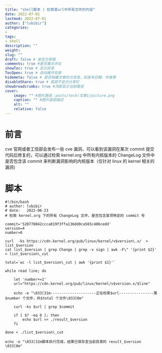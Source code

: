 ```yaml
---
title: "shell脚本 | 检索某url中所有文件的内容" 
date: 2022-07-01
lastmod: 2022-07-01
author: ["lvbibir"] 
categories: 
- 
tags: 
- shell
description: "" 
weight: 
slug: ""
draft: false # 是否为草稿
comments: true #是否展示评论
showToc: true # 显示目录
TocOpen: true # 自动展开目录
hidemeta: false # 是否隐藏文章的元信息，如发布日期、作者等
disableShare: true # 底部不显示分享栏
showbreadcrumbs: true #顶部显示当前路径
cover:
    image: "" #图片路径：posts/tech/文章1/picture.png
    caption: "" #图片底部描述
    alt: ""
    relative: false
---
```

# 前言

cve 官网或者工信部会发布一些 cve 漏洞，可以看到该漏洞在某次 commit 提交代码后修复的，可以通过检索 kernel.org 中所有内核版本的 ChangeLog 文件中是否包含该 commit 来判断漏洞影响的内核版本（仅针对 linux 的 kernel 相关的漏洞）

# 脚本

```shell
#!/bin/bash
# author: lvbibir
# date:   2022-06-23
# 检索 kernel.org 下的所有 ChangeLog 文件，是否包含某项特定的 commit 号

commit='520778042ccca019f3ffa136dd0ca565c486cedd'
version=4
number=0

curl  -ks https://cdn.kernel.org/pub/linux/kernel/v$version\.x/  > list_$version
cat list_$version | grep Change | grep -v sign | awk -F\" '{print $2}' > list_$version\_cut

total=`wc -l list_$version\_cut | awk '{print $1}'`

while read line; do

    let 'number+=1'
    url="https://cdn.kernel.org/pub/linux/kernel/v$version.x/$line"

    echo -e "\033[31m---------------------正在检索$url----------------第$number 个文件，共$total 个文件\033[0m"

    curl -ks $url | grep $commit

    if [ $? -eq 0 ]; then
        echo $url >> ./result_$version
    fi

done < ./list_$version\_cut

echo -e "\033[32m脚本执行完成，结果已保存至当前目录的 result_$version \033[0m"
```


